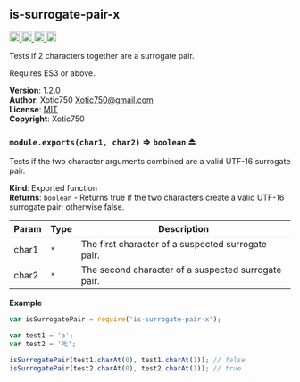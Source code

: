 <a name="module_is-surrogate-pair-x"></a>

## is-surrogate-pair-x
<a href="https://travis-ci.org/Xotic750/is-surrogate-pair-x"
title="Travis status">
<img
src="https://travis-ci.org/Xotic750/is-surrogate-pair-x.svg?branch=master"
alt="Travis status" height="18">
</a>
<a href="https://david-dm.org/Xotic750/is-surrogate-pair-x"
title="Dependency status">
<img src="https://david-dm.org/Xotic750/is-surrogate-pair-x.svg"
alt="Dependency status" height="18"/>
</a>
<a
href="https://david-dm.org/Xotic750/is-surrogate-pair-x#info=devDependencies"
title="devDependency status">
<img src="https://david-dm.org/Xotic750/is-surrogate-pair-x/dev-status.svg"
alt="devDependency status" height="18"/>
</a>
<a href="https://badge.fury.io/js/is-surrogate-pair-x" title="npm version">
<img src="https://badge.fury.io/js/is-surrogate-pair-x.svg"
alt="npm version" height="18">
</a>

Tests if 2 characters together are a surrogate pair.

Requires ES3 or above.

**Version**: 1.2.0  
**Author**: Xotic750 <Xotic750@gmail.com>  
**License**: [MIT](&lt;https://opensource.org/licenses/MIT&gt;)  
**Copyright**: Xotic750  
<a name="exp_module_is-surrogate-pair-x--module.exports"></a>

### `module.exports(char1, char2)` ⇒ <code>boolean</code> ⏏
Tests if the two character arguments combined are a valid UTF-16
surrogate pair.

**Kind**: Exported function  
**Returns**: <code>boolean</code> - Returns true if the two characters create a valid
 UTF-16 surrogate pair; otherwise false.  

| Param | Type | Description |
| --- | --- | --- |
| char1 | <code>\*</code> | The first character of a suspected surrogate pair. |
| char2 | <code>\*</code> | The second character of a suspected surrogate pair. |

**Example**  
```js
var isSurrogatePair = require('is-surrogate-pair-x');

var test1 = 'a';
var test2 = '𠮟';

isSurrogatePair(test1.charAt(0), test1.charAt(1)); // false
isSurrogatePair(test2.charAt(0), test2.charAt(1)); // true
```
